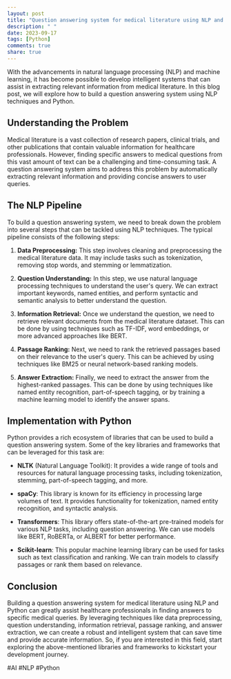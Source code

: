 ```yaml
---
layout: post
title: "Question answering system for medical literature using NLP and python"
description: " "
date: 2023-09-17
tags: [Python]
comments: true
share: true
---
```


With the advancements in natural language processing (NLP) and machine learning, it has become possible to develop intelligent systems that can assist in extracting relevant information from medical literature. In this blog post, we will explore how to build a question answering system using NLP techniques and Python.

## Understanding the Problem

Medical literature is a vast collection of research papers, clinical trials, and other publications that contain valuable information for healthcare professionals. However, finding specific answers to medical questions from this vast amount of text can be a challenging and time-consuming task. A question answering system aims to address this problem by automatically extracting relevant information and providing concise answers to user queries.

## The NLP Pipeline

To build a question answering system, we need to break down the problem into several steps that can be tackled using NLP techniques. The typical pipeline consists of the following steps:

1. **Data Preprocessing:** This step involves cleaning and preprocessing the medical literature data. It may include tasks such as tokenization, removing stop words, and stemming or lemmatization.

2. **Question Understanding:** In this step, we use natural language processing techniques to understand the user's query. We can extract important keywords, named entities, and perform syntactic and semantic analysis to better understand the question.

3. **Information Retrieval:** Once we understand the question, we need to retrieve relevant documents from the medical literature dataset. This can be done by using techniques such as TF-IDF, word embeddings, or more advanced approaches like BERT.

4. **Passage Ranking:** Next, we need to rank the retrieved passages based on their relevance to the user's query. This can be achieved by using techniques like BM25 or neural network-based ranking models.

5. **Answer Extraction:** Finally, we need to extract the answer from the highest-ranked passages. This can be done by using techniques like named entity recognition, part-of-speech tagging, or by training a machine learning model to identify the answer spans.

## Implementation with Python

Python provides a rich ecosystem of libraries that can be used to build a question answering system. Some of the key libraries and frameworks that can be leveraged for this task are:

- **NLTK** (Natural Language Toolkit): It provides a wide range of tools and resources for natural language processing tasks, including tokenization, stemming, part-of-speech tagging, and more.

- **spaCy**: This library is known for its efficiency in processing large volumes of text. It provides functionality for tokenization, named entity recognition, and syntactic analysis.

- **Transformers**: This library offers state-of-the-art pre-trained models for various NLP tasks, including question answering. We can use models like BERT, RoBERTa, or ALBERT for better performance.

- **Scikit-learn**: This popular machine learning library can be used for tasks such as text classification and ranking. We can train models to classify passages or rank them based on relevance.

## Conclusion

Building a question answering system for medical literature using NLP and Python can greatly assist healthcare professionals in finding answers to specific medical queries. By leveraging techniques like data preprocessing, question understanding, information retrieval, passage ranking, and answer extraction, we can create a robust and intelligent system that can save time and provide accurate information. So, if you are interested in this field, start exploring the above-mentioned libraries and frameworks to kickstart your development journey.

#AI #NLP #Python